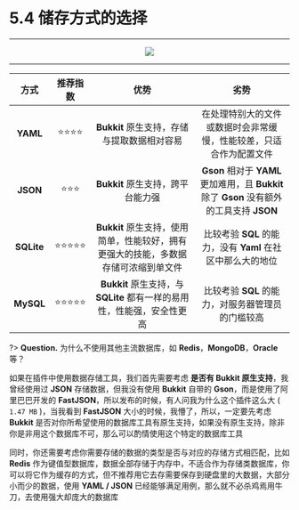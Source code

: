 # 5.4 储存方式的选择

---

<center><img src="https://i.loli.net/2020/07/27/1dc3K4lWRXpPZAO.png"></center>

---

**方式**|**推荐指数**|**优势**|**劣势**
:-:|:-:|:-:|:-:
**YAML**|⭐⭐⭐⭐|**Bukkit** 原生支持，存储与提取数据相对容易|在处理特别大的文件或数据时会非常缓慢，性能较差，只适合作为配置文件
**JSON**|⭐⭐⭐|**Bukkit** 原生支持，跨平台能力强|**Gson** 相对于 **YAML** 更加难用，且 **Bukkit** 除了 **Gson** 没有额外的工具支持 **JSON**
**SQLite**|⭐⭐⭐⭐⭐|**Bukkit** 原生支持，使用简单，性能较好，拥有更强大的技能，多数据存储可浓缩到单文件|比较考验 **SQL** 的能力，没有 **Yaml** 在社区中那么大的地位
**MySQL**|⭐⭐⭐⭐⭐|**Bukkit** 原生支持，与 **SQLite** 都有一样的易用性，性能强，安全性更高|比较考验 **SQL** 的能力，对服务器管理员的门槛较高

?> **Question.** 为什么不使用其他主流数据库，如 **Redis**，**MongoDB**，**Oracle** 等？

如果在插件中使用数据存储工具，我们首先需要考虑 **是否有 Bukkit 原生支持**，我曾经使用过 **JSON** 存储数据，但我没有使用 **Bukkit** 自带的 **Gson**，而是使用了阿里巴巴开发的 **FastJSON**，所以发布的时候，有人问我为什么这个插件这么大 ( `1.47 MB` )，当我看到 **FastJSON** 大小的时候，我懵了，所以，一定要先考虑 **Bukkit** 是否对你所希望使用的数据库工具有原生支持，如果没有原生支持，除非你是非用这个数据库不可，那么可以酌情使用这个特定的数据库工具

同时，你还需要考虑你需要存储的数据的类型是否与对应的存储方式相匹配，比如 **Redis** 作为键值型数据库，数据全部存储于内存中，不适合作为存储类数据库，你可以将它作为缓存的方式，但不推荐用它去存需要保存到硬盘里的大数据，大部分小而少的数据，使用 **YAML / JSON** 已经能够满足用例，那么就不必杀鸡焉用牛刀，去使用强大却庞大的数据库

